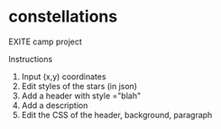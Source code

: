 # constellations
EXITE camp project

Instructions
1. Input (x,y) coordinates
2. Edit styles of the stars (in json)
3. Add a header with style ="blah"
4. Add a description
4. Edit the CSS of the header, background, paragraph
